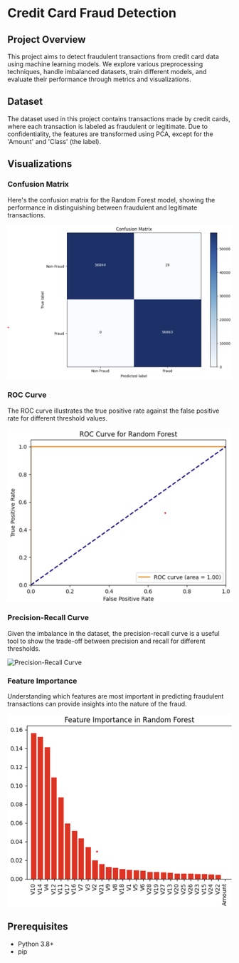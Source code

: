 # Credit Card Fraud Detection

## Project Overview
This project aims to detect fraudulent transactions from credit card data using machine learning models. We explore various preprocessing techniques, handle imbalanced datasets, train different models, and evaluate their performance through metrics and visualizations.

## Dataset
The dataset used in this project contains transactions made by credit cards, where each transaction is labeled as fraudulent or legitimate. Due to confidentiality, the features are transformed using PCA, except for the 'Amount' and 'Class' (the label).

## Visualizations

### Confusion Matrix
Here's the confusion matrix for the Random Forest model, showing the performance in distinguishing between fraudulent and legitimate transactions.

![Confusion Matrix](Images/confusion_matrix)

### ROC Curve
The ROC curve illustrates the true positive rate against the false positive rate for different threshold values.

![ROC Curve](Images/roc_curve)

### Precision-Recall Curve
Given the imbalance in the dataset, the precision-recall curve is a useful tool to show the trade-off between precision and recall for different thresholds.

![Precision-Recall Curve](Images/precision_recall_curve)

### Feature Importance
Understanding which features are most important in predicting fraudulent transactions can provide insights into the nature of the fraud.

![Feature Importance](Images/feature_importance)


## Prerequisites
- Python 3.8+
- pip



